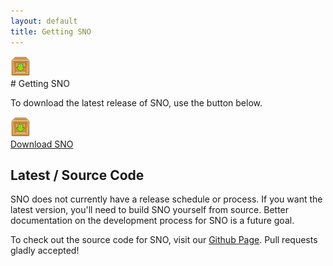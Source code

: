```yaml
---
layout: default
title: Getting SNO
---
```

<div class="icon"><img src="images/icons/32/box_down.png" /></div>
# Getting SNO

To download the latest release of SNO, use the button below.

<a class="download" href="build/sno.jar">
    <div class="downloadIcon"><img src="images/icons/32/box_down.png" /></div>
    <div class="txt">Download SNO</div>
</a>

## Latest / Source Code

SNO does not currently have a release schedule or process. If you want the latest version, you'll need to build SNO yourself from source. Better documentation on the development process for SNO is a future goal.

To check out the source code for SNO, visit our [Github Page](http://www.github.com/osmose/sno). Pull requests gladly accepted!
